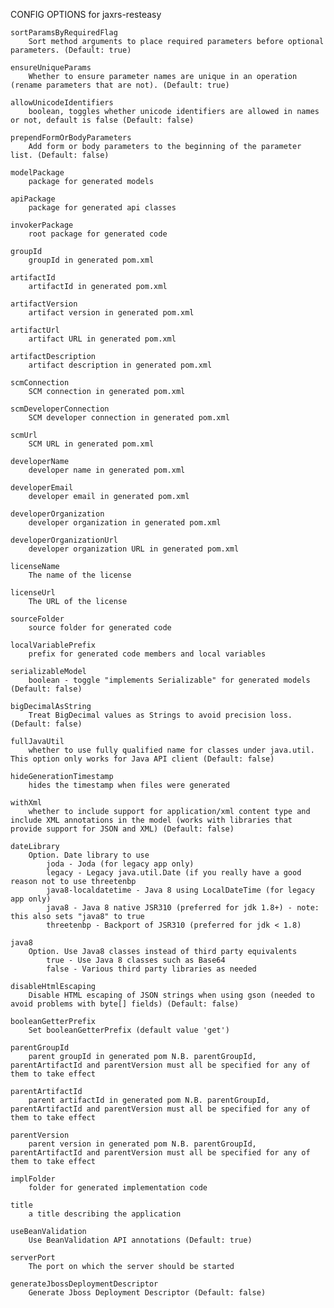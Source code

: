 
CONFIG OPTIONS for jaxrs-resteasy

	sortParamsByRequiredFlag
	    Sort method arguments to place required parameters before optional parameters. (Default: true)

	ensureUniqueParams
	    Whether to ensure parameter names are unique in an operation (rename parameters that are not). (Default: true)

	allowUnicodeIdentifiers
	    boolean, toggles whether unicode identifiers are allowed in names or not, default is false (Default: false)

	prependFormOrBodyParameters
	    Add form or body parameters to the beginning of the parameter list. (Default: false)

	modelPackage
	    package for generated models

	apiPackage
	    package for generated api classes

	invokerPackage
	    root package for generated code

	groupId
	    groupId in generated pom.xml

	artifactId
	    artifactId in generated pom.xml

	artifactVersion
	    artifact version in generated pom.xml

	artifactUrl
	    artifact URL in generated pom.xml

	artifactDescription
	    artifact description in generated pom.xml

	scmConnection
	    SCM connection in generated pom.xml

	scmDeveloperConnection
	    SCM developer connection in generated pom.xml

	scmUrl
	    SCM URL in generated pom.xml

	developerName
	    developer name in generated pom.xml

	developerEmail
	    developer email in generated pom.xml

	developerOrganization
	    developer organization in generated pom.xml

	developerOrganizationUrl
	    developer organization URL in generated pom.xml

	licenseName
	    The name of the license

	licenseUrl
	    The URL of the license

	sourceFolder
	    source folder for generated code

	localVariablePrefix
	    prefix for generated code members and local variables

	serializableModel
	    boolean - toggle "implements Serializable" for generated models (Default: false)

	bigDecimalAsString
	    Treat BigDecimal values as Strings to avoid precision loss. (Default: false)

	fullJavaUtil
	    whether to use fully qualified name for classes under java.util. This option only works for Java API client (Default: false)

	hideGenerationTimestamp
	    hides the timestamp when files were generated

	withXml
	    whether to include support for application/xml content type and include XML annotations in the model (works with libraries that provide support for JSON and XML) (Default: false)

	dateLibrary
	    Option. Date library to use
	        joda - Joda (for legacy app only)
	        legacy - Legacy java.util.Date (if you really have a good reason not to use threetenbp
	        java8-localdatetime - Java 8 using LocalDateTime (for legacy app only)
	        java8 - Java 8 native JSR310 (preferred for jdk 1.8+) - note: this also sets "java8" to true
	        threetenbp - Backport of JSR310 (preferred for jdk < 1.8)

	java8
	    Option. Use Java8 classes instead of third party equivalents
	        true - Use Java 8 classes such as Base64
	        false - Various third party libraries as needed

	disableHtmlEscaping
	    Disable HTML escaping of JSON strings when using gson (needed to avoid problems with byte[] fields) (Default: false)

	booleanGetterPrefix
	    Set booleanGetterPrefix (default value 'get')

	parentGroupId
	    parent groupId in generated pom N.B. parentGroupId, parentArtifactId and parentVersion must all be specified for any of them to take effect

	parentArtifactId
	    parent artifactId in generated pom N.B. parentGroupId, parentArtifactId and parentVersion must all be specified for any of them to take effect

	parentVersion
	    parent version in generated pom N.B. parentGroupId, parentArtifactId and parentVersion must all be specified for any of them to take effect

	implFolder
	    folder for generated implementation code

	title
	    a title describing the application

	useBeanValidation
	    Use BeanValidation API annotations (Default: true)

	serverPort
	    The port on which the server should be started

	generateJbossDeploymentDescriptor
	    Generate Jboss Deployment Descriptor (Default: false)


